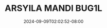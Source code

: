 --- 
title: "ARSYILA MANDI BUG1L"
description: "   video bokep ARSYILA MANDI BUG1L simontox   baru"
date: 2024-09-09T02:02:52-08:00
file_code: "pw85cezef42e"
draft: false
cover: "aipchbwt3u8m53hr.jpg"
tags: ["ARSYILA", "MANDI", "bokep-indo", "bokep-viral", "bokep-ig"]
length: 1473
fld_id: "1483160"
foldername: "arsyila"
categories: ["arsyila"]
views: 0
---